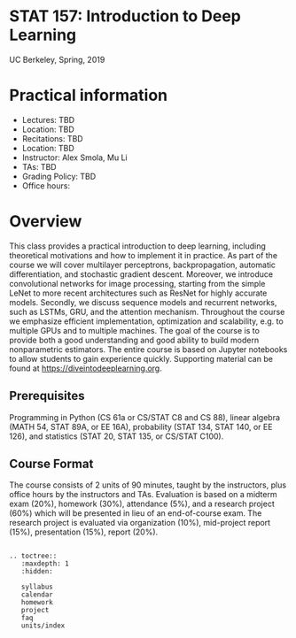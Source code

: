 # STAT 157: Introduction to Deep Learning

UC Berkeley, Spring, 2019


# Practical information

- Lectures: TBD
- Location: TBD
- Recitations: TBD
- Location: TBD
- Instructor: Alex Smola, Mu Li
- TAs: TBD
- Grading Policy: TBD
- Office hours:

# Overview

This class provides a practical introduction to deep learning, including
theoretical motivations and how to implement it in practice. As part of the
course we will cover multilayer perceptrons, backpropagation, automatic
differentiation, and stochastic gradient descent. Moreover, we introduce
convolutional networks for image processing, starting from the simple LeNet to
more recent architectures such as ResNet for highly accurate models. Secondly,
we discuss sequence models and recurrent networks, such as LSTMs, GRU, and the
attention mechanism. Throughout the course we emphasize efficient
implementation, optimization and scalability, e.g. to multiple GPUs and to
multiple machines. The goal of the course is to provide both a good
understanding and good ability to build modern nonparametric estimators. The
entire course is based on Jupyter notebooks to allow students to gain experience
quickly. Supporting material can be found at https://diveintodeeplearning.org.


Prerequisites
-------------

Programming in Python (CS 61a or CS/STAT C8 and CS 88), linear algebra (MATH 54,
STAT 89A, or EE 16A), probability (STAT 134, STAT 140, or EE 126), and
statistics (STAT 20, STAT 135, or CS/STAT C100).



Course Format
-------------

The course consists of 2 units of 90 minutes, taught by the instructors, plus
office hours by the instructors and TAs. Evaluation is based on a midterm exam
(20%), homework (30%), attendance (5%), and a research project (60%) which will
be presented in lieu of an end-of-course exam. The research project is evaluated
via organization (10%), mid-project report (15%), presentation (15%), report
(20%).

```eval_rst

.. toctree::
   :maxdepth: 1
   :hidden:

   syllabus
   calendar
   homework
   project
   faq
   units/index

```
